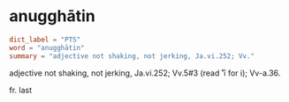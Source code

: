 # anugghātin

``` toml
dict_label = "PTS"
word = "anugghātin"
summary = "adjective not shaking, not jerking, Ja.vi.252; Vv."
```

adjective not shaking, not jerking, Ja.vi.252; Vv.5#3 (read ˚ī for i); Vv\-a.36.

fr. last

